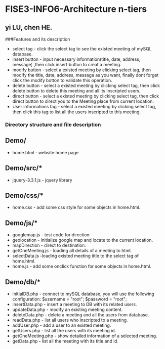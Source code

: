# FISE3-INFO6-Architecture n-tiers
## yi LU, chen HE.

###Features and its description
* select tag - click the select tag to see the existed meeting of mySQL database.
* insert button - input necessary information(title, date, address, message) ,then click insert button to creat a meeting.
* modify button - select a existed meeting by clicking select tag, then modify the title, date, address, message as you want, finally dont forget click the modify botton to validate this operation.
* delete button - select a existed meeting by clicking select tag, then click delete button to delete this meeting and all its inscripted users.
* direct button - select a existed meeting by clicking select tag, then click direct button to direct you to the Meeting place from current location.
* User informations tag - select a existed meeting by clicking select tag, then click this tag to list all the users inscripted to this meeting.

### Directory structure and file description
## Demo/
* home.html - website home page

## Demo/src/*
* jquery-3.3.1.js - jquery library


## Demo/css/*
* home.css - add some css style for some objects in home.html.

## Demo/js/*
* googlemap.js - test code for direction 
* geolocation - initialize google map and locate to the current location.
* mapDirection - direct to destination.
* getOneMeeting.js - loading all details of a meeting to html.
* selectData.js -loading existed meeting title to the select tag of home.html.
* home.js - add some onclick function for some objects in home.html.

## Demo/db/*
* initialDB.php - connect to mySQL database, you will use the following configuration: $username = "root"; $password = "root";
* insertData.php - insert a meeting to DB with its related users.
* updateData.php - modify an existing meeting content. 
* deleteData.php - delete a meeting and all the users from database.
* readData.php - list all users who inscripted to a meeting.
* addUser.php - add a user to an existed meeting.
* getUsers.php - list all the users with its meeting id.
* getOneMeeting.php - show detailed information of a selected meeting.
* getData.php - list all the meeting with its title and id.


